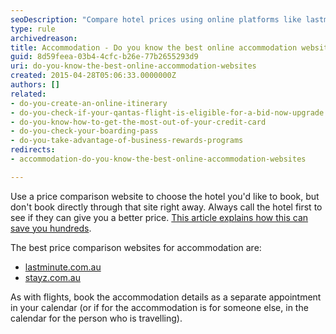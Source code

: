```yaml
---
seoDescription: "Compare hotel prices using online platforms like lastminute.com.au and stayz.com.au, then book directly with the hotel to potentially save hundreds."
type: rule
archivedreason: 
title: Accommodation - Do you know the best online accommodation websites?
guid: 8d59feea-03b4-4cfc-b26e-77b2655293d9
uri: do-you-know-the-best-online-accommodation-websites
created: 2015-04-28T05:06:33.0000000Z
authors: []
related:
- do-you-create-an-online-itinerary
- do-you-check-if-your-qantas-flight-is-eligible-for-a-bid-now-upgrade
- do-you-know-how-to-get-the-most-out-of-your-credit-card
- do-you-check-your-boarding-pass
- do-you-take-advantage-of-business-rewards-programs
redirects:
- accommodation-do-you-know-the-best-online-accommodation-websites

---
```


Use a price comparison website to choose the hotel you'd like to book, but don't book directly through that site right away. Always call the hotel first to see if they can give you a better price. [This article explains how this can save you hundreds](http&#58;//roadwarriorvoices.com/2015/06/03/why-you-should-book-your-stay-directly-with-the-hotel/). 



The best price comparison websites for accommodation are:

* [lastminute.com.au](http&#58;//www.lastminute.com.au/)
* [stayz.com.au](http&#58;//www.stayz.com.au/)

As with flights, book the accommodation details as a separate appointment in your calendar (or if for the accommodation is for someone else, in the calendar for the person who is travelling).


<!--endintro-->
